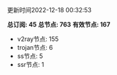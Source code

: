 更新时间2022-12-18 00:32:53

**总订阅: 45**
**总节点: 763**
**有效节点: 167**
- v2ray节点: 155
- trojan节点: 6
- ss节点: 5
- ssr节点: 1
